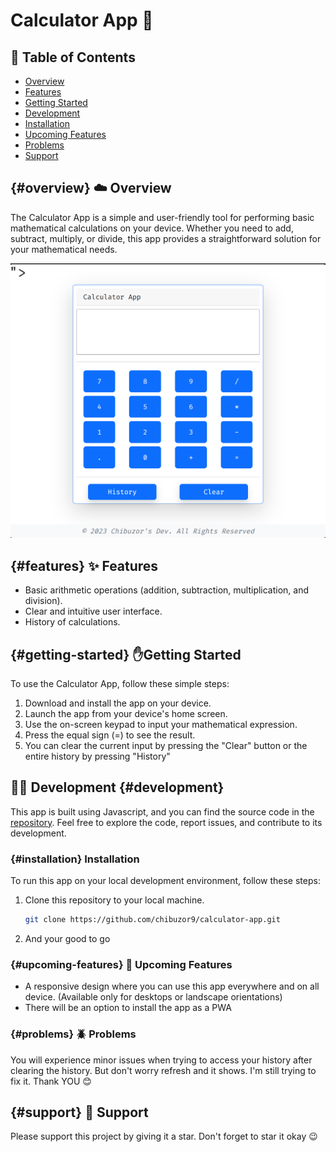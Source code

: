 # Calculator App 🧮

## 📜 Table of Contents

- [Overview](#overview)
- [Features](#features)
- [Getting Started](#getting-started)
- [Development](#development)
- [Installation](#installation)
- [Upcoming Features](#upcoming-features)
- [Problems](#problems)
- [Support](#support)


## {#overview} ☁️ Overview

The Calculator App is a simple and user-friendly tool for performing basic mathematical calculations on your device. Whether you need to add, subtract, multiply, or divide, this app provides a straightforward solution for your mathematical needs.

![Calculator App Screenshot](public/screenshot.png)

## {#features} ✨️ Features

- Basic arithmetic operations (addition, subtraction, multiplication, and division).
- Clear and intuitive user interface.
- History of calculations.

## {#getting-started} ✋️Getting Started

To use the Calculator App, follow these simple steps:

1. Download and install the app on your device.
2. Launch the app from your device's home screen.
3. Use the on-screen keypad to input your mathematical expression.
4. Press the equal sign (=) to see the result.
5. You can clear the current input by pressing the "Clear" button or the entire history by pressing "History"

## 👨‍💻 Development {#development}

This app is built using Javascript, and you can find the source code in the [repository](https://github.com/chibuzor9/calculator-app). Feel free to explore the code, report issues, and contribute to its development.

### {#installation} Installation

To run this app on your local development environment, follow these steps:

1. Clone this repository to your local machine.
   ```bash
   git clone https://github.com/chibuzor9/calculator-app.git
   ```
2. And your good to go

### {#upcoming-features} 🤤 Upcoming Features
- A responsive design where you can use this app everywhere and on all device. (Available only for desktops or landscape orientations)
- There will be an option to install the app as a PWA

### {#problems} 🪲 Problems

You will experience minor issues when trying to access your history after clearing the history. But don't worry refresh and it shows. I'm still trying to fix it. Thank YOU 😊

## {#support} 🙏 Support

Please support this project by giving it a star. Don't forget to star it okay 😉
